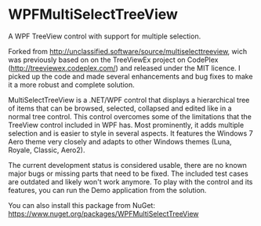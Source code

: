 # WPFMultiSelectTreeView

A WPF TreeView control with support for multiple selection.

Forked from http://unclassified.software/source/multiselecttreeview, wich was previously based on on the TreeViewEx project on CodePlex (http://treeviewex.codeplex.com/) and released under the MIT licence. I picked up the code and made several enhancements and bug fixes to make it a more robust and complete solution.

MultiSelectTreeView is a .NET/WPF control that displays a hierarchical tree of items that can be browsed, selected, collapsed and edited like in a normal tree control. This control overcomes some of the limitations that the TreeView control included in WPF has. Most prominently, it adds multiple selection and is easier to style in several aspects. It features the Windows 7 Aero theme very closely and adapts to other Windows themes (Luna, Royale, Classic, Aero2).

The current development status is considered usable, there are no known major bugs or missing parts that need to be fixed. The included test cases are outdated and likely won't work anymore. To play with the control and its features, you can run the Demo application from the solution.

You can also install this package from NuGet: https://www.nuget.org/packages/WPFMultiSelectTreeView

